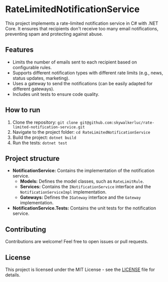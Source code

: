 # RateLimitedNotificationService

This project implements a rate-limited notification service in C# with .NET Core. It ensures that recipients don't receive too many email notifications, preventing spam and protecting against abuse.

## Features

* Limits the number of emails sent to each recipient based on configurable rules.
* Supports different notification types with different rate limits (e.g., news, status updates, marketing).
* Uses a gateway to send the notifications (can be easily adapted for different gateways).
* Includes unit tests to ensure code quality.

## How to run

1. Clone the repository: `git clone git@github.com:skywalkerluc/rate-limited-notification-service.git`
2. Navigate to the project folder: `cd RateLimitedNotificationService`
3. Build the project: `dotnet build`
4. Run the tests: `dotnet test`

## Project structure

* **NotificationService:** Contains the implementation of the notification service.
    * **Models:** Defines the model classes, such as `RateLimitRule`.
    * **Services:** Contains the `INotificationService` interface and the `NotificationServiceImpl` implementation.
    * **Gateways:** Defines the `IGateway` interface and the `Gateway` implementation.
* **NotificationService.Tests:** Contains the unit tests for the notification service.

## Contributing

Contributions are welcome! Feel free to open issues or pull requests.

## License

This project is licensed under the MIT License - see the [LICENSE](LICENSE) file for details.